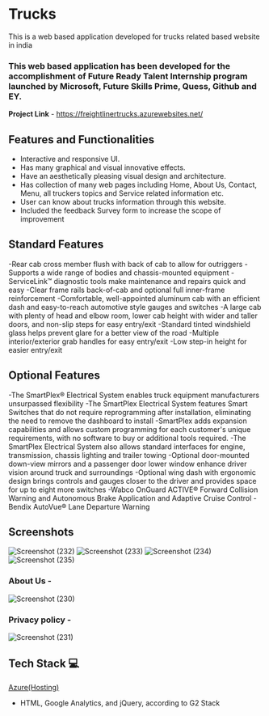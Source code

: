 # Trucks

This is a web based application developed for trucks related based website in india

### This web based application has been developed for the accomplishment of Future Ready Talent Internship program launched by Microsoft, Future Skills Prime, Quess, Github and EY.

**Project Link** - https://freightlinertrucks.azurewebsites.net/


## Features and Functionalities 

- Interactive and responsive UI.
- Has many graphical and visual innovative effects.
- Have an aesthetically pleasing visual design and architecture.
- Has collection of many web pages including Home, About Us, Contact, Menu, all truckers topics and Service related information etc.
- User can know about trucks information through this website.
- Included the feedback Survey form to increase the scope of improvement 

## Standard Features

-Rear cab cross member flush with back of cab to allow for outriggers
-Supports a wide range of bodies and chassis-mounted equipment
-ServiceLink™ diagnostic tools make maintenance and repairs quick and easy
-Clear frame rails back-of-cab and optional full inner-frame reinforcement
-Comfortable, well-appointed aluminum cab with an efficient dash and easy-to-reach automotive style gauges and switches
-A large cab with plenty of head and elbow room, lower cab height with wider and taller doors, and non-slip steps for easy entry/exit
-Standard tinted windshield glass helps prevent glare for a better view of the road
-Multiple interior/exterior grab handles for easy entry/exit
-Low step-in height for easier entry/exit

## Optional Features

-The SmartPlex® Electrical System enables truck equipment manufacturers unsurpassed flexibility
-The SmartPlex Electrical System features Smart Switches that do not require reprogramming after installation, eliminating the need to remove the dashboard to install
-SmartPlex adds expansion capabilities and allows custom programming for each customer's unique requirements, with no software to buy or additional tools required.
-The SmartPlex Electrical System also allows standard interfaces for engine, transmission, chassis lighting and trailer towing
-Optional door-mounted down-view mirrors and a passenger door lower window enhance driver vision around truck and surroundings
-Optional wing dash with ergonomic design brings controls and gauges closer to the driver and provides space for up to eight more switches
-Wabco OnGuard ACTIVE® Forward Collision Warning and Autonomous Brake Application and Adaptive Cruise Control
-Bendix AutoVue® Lane Departure Warning 

## Screenshots
![Screenshot (232)](https://user-images.githubusercontent.com/104090204/175789267-09d17d2d-86cf-4043-bc84-ed9a13408dab.png)
![Screenshot (233)](https://user-images.githubusercontent.com/104090204/175789299-7882bf45-b983-4d36-b9d4-9434f467c92b.png)
![Screenshot (234)](https://user-images.githubusercontent.com/104090204/175789324-187275cb-e4ed-4a34-a3b5-89a936e006c0.png)
![Screenshot (235)](https://user-images.githubusercontent.com/104090204/175789370-29101a90-bb3b-47bf-854e-88a0caadcb98.png)

### About Us -

![Screenshot (230)](https://user-images.githubusercontent.com/104090204/175788846-f14ebd91-c659-4401-9e96-9d1cd812113c.png)

### Privacy policy -

![Screenshot (231)](https://user-images.githubusercontent.com/104090204/175789209-5e509336-1e64-478e-a407-57603a98f82e.png)



## Tech Stack 💻

 [Azure(Hosting)](https://azure.microsoft.com/en-in/features/azure-portal/)
- HTML, Google Analytics, and jQuery, according to G2 Stack


